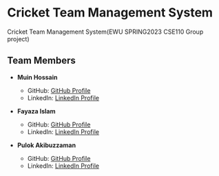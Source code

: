 # Cricket Team Management System
Cricket Team Management System(EWU SPRING2023 CSE110 Group project)

## Team Members

- **Muin Hossain**
  - GitHub: [GitHub Profile](https://github.com/MuinRatul)
  - LinkedIn: [LinkedIn Profile](https://www.linkedin.com/in/mh-ratul-5201792a9/)

- **Fayaza Islam**
  - GitHub: [GitHub Profile](https://github.com/Fayaza6)
  - LinkedIn: [LinkedIn Profile]()

- **Pulok Akibuzzaman**
  - GitHub: [GitHub Profile](https://github.com/Pulok-Akibuzzaman)
  - LinkedIn: [LinkedIn Profile](https://www.linkedin.com/in/pulok-akibuzzaman-73a21229a/)
